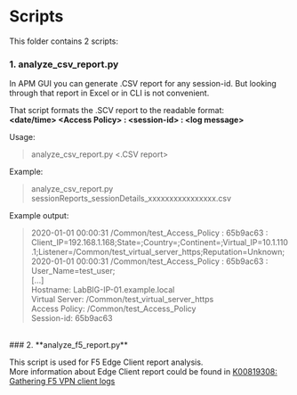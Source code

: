 # Scripts

This folder contains 2 scripts:
### 1. **analyze_csv_report.py**

In APM GUI you can generate .CSV report for any session-id. But looking through that report in Excel or in CLI is not convenient.

That script formats the .SCV report to the readable format:<br/>
**\<date/time\> \<Access Policy\> : \<session-id\> : \<log message\>**

Usage:
> analyze_csv_report.py  <.CSV report>

Example:
> analyze_csv_report.py  sessionReports_sessionDetails_xxxxxxxxxxxxxxxx.csv

Example output:
> 2020-01-01 00:00:31  /Common/test_Access_Policy : 65b9ac63 : Client_IP=192.168.1.168;State=;Country=;Continent=;Virtual_IP=10.1.110.1;Listener=/Common/test_virtual_server_https;Reputation=Unknown;<br/>
> 2020-01-01 00:00:31  /Common/test_Access_Policy : 65b9ac63 : User_Name=test_user;<br/>
> [...]<br/>
> Hostname: LabBIG-IP-01.example.local<br/>
> Virtual Server: /Common/test_virtual_server_https<br/>
> Access Policy: /Common/test_Access_Policy<br/>
> Session-id: 65b9ac63<br/>
<br/>
### 2. **analyze_f5_report.py**

This script is used for F5 Edge Client report analysis.<br/>
More information about Edge Client report could be found in [K00819308: Gathering F5 VPN client logs](https://support.f5.com/csp/article/K00819308)



